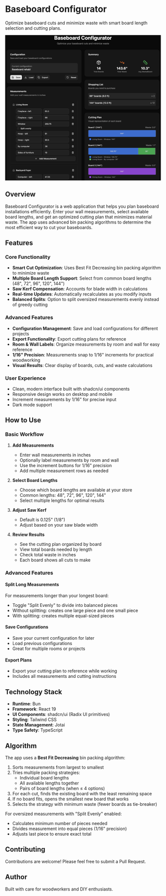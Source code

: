 # Baseboard Configurator

Optimize baseboard cuts and minimize waste with smart board length selection and cutting plans.

![Baseboard Configurator](screenshot.png)

## Overview

Baseboard Configurator is a web application that helps you plan baseboard installations efficiently. Enter your wall measurements, select available board lengths, and get an optimized cutting plan that minimizes material waste. The app uses advanced bin packing algorithms to determine the most efficient way to cut your baseboards.

## Features

### Core Functionality
- **Smart Cut Optimization**: Uses Best Fit Decreasing bin packing algorithm to minimize waste
- **Multiple Board Length Support**: Select from common board lengths (48", 72", 96", 120", 144")
- **Saw Kerf Compensation**: Accounts for blade width in calculations
- **Real-time Updates**: Automatically recalculates as you modify inputs
- **Balanced Splits**: Option to split oversized measurements evenly instead of greedy cutting

### Advanced Features
- **Configuration Management**: Save and load configurations for different projects
- **Export Functionality**: Export cutting plans for reference
- **Room & Wall Labels**: Organize measurements by room and wall for easy reference
- **1/16" Precision**: Measurements snap to 1/16" increments for practical woodworking
- **Visual Results**: Clear display of boards, cuts, and waste calculations

### User Experience
- Clean, modern interface built with shadcn/ui components
- Responsive design works on desktop and mobile
- Increment measurements by 1/16" for precise input
- Dark mode support

## How to Use

### Basic Workflow

1. **Add Measurements**
   - Enter wall measurements in inches
   - Optionally label measurements by room and wall
   - Use the increment buttons for 1/16" precision
   - Add multiple measurement rows as needed

2. **Select Board Lengths**
   - Choose which board lengths are available at your store
   - Common lengths: 48", 72", 96", 120", 144"
   - Select multiple lengths for optimal results

3. **Adjust Saw Kerf**
   - Default is 0.125" (1/8")
   - Adjust based on your saw blade width

4. **Review Results**
   - See the cutting plan organized by board
   - View total boards needed by length
   - Check total waste in inches
   - Each board shows all cuts to make

### Advanced Features

#### Split Long Measurements
For measurements longer than your longest board:
- Toggle "Split Evenly" to divide into balanced pieces
- Without splitting: creates one large piece and one small piece
- With splitting: creates multiple equal-sized pieces

#### Save Configurations
- Save your current configuration for later
- Load previous configurations
- Great for multiple rooms or projects

#### Export Plans
- Export your cutting plan to reference while working
- Includes all measurements and cutting instructions

## Technology Stack

- **Runtime**: Bun
- **Framework**: React 19
- **UI Components**: shadcn/ui (Radix UI primitives)
- **Styling**: Tailwind CSS
- **State Management**: Jotai
- **Type Safety**: TypeScript

## Algorithm

The app uses a **Best Fit Decreasing** bin packing algorithm:

1. Sorts measurements from largest to smallest
2. Tries multiple packing strategies:
   - Individual board lengths
   - All available lengths together
   - Pairs of board lengths (when ≤ 4 options)
3. For each cut, finds the existing board with the least remaining space
4. If no board fits, opens the smallest new board that works
5. Selects the strategy with minimum waste (fewer boards as tie-breaker)

For oversized measurements with "Split Evenly" enabled:
- Calculates minimum number of pieces needed
- Divides measurement into equal pieces (1/16" precision)
- Adjusts last piece to ensure exact total

## Contributing

Contributions are welcome! Please feel free to submit a Pull Request.

## Author

Built with care for woodworkers and DIY enthusiasts.
